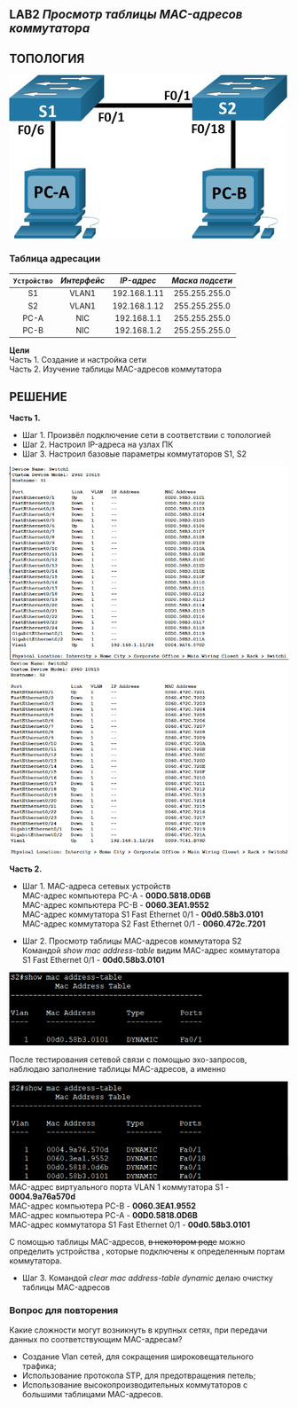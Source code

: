## **LAB2 _Просмотр таблицы MAC-адресов коммутатора_**

## ТОПОЛОГИЯ    


![jpg lab2](https://github.com/DanisTuc/otus_network_labs/blob/main/Lab2/jpg%20lab2.png)    


### Таблица адресации

| `Устройство` | *Интерфейс* | *IP-адрес* | *Маска подсети* |
| :----------: | :---------: | :--------: | :-------------: |
|S1|VLAN1|192.168.1.11|255.255.255.0|
|S2|VLAN1|192.168.1.12|255.255.255.0|
|PC-A|NIC|192.168.1.1|255.255.255.0|
|PC-B|NIC|192.168.1.2|255.255.255.0|

**Цели**    
Часть 1. Создание и настройка сети  
Часть 2. Изучение таблицы MAC-адресов коммутатора    


## **РЕШЕНИЕ**   
**Часть 1.**  
* Шаг 1. Произвёл подключение сети в соответствии с топологией
* Шаг 2. Настроил IP-адреса на узлах ПК
* Шаг 3. Настроил базовые параметры коммутаторов S1, S2
  
![S1 S2]( https://github.com/DanisTuc/otus_network_labs/blob/main/Lab2/S1.png) ![](https://github.com/DanisTuc/otus_network_labs/blob/main/Lab2/S2.png)

**Часть 2.**
* Шаг 1. MAC-адреса сетевых устройств  
MAC-адрес компьютера PC-A - __00D0.5818.0D6B__  
MAC-адрес компьютера PC-B - __0060.3EA1.9552__  
MAC-адрес коммутатора S1 Fast Ethernet 0/1 - **00d0.58b3.0101**  
MAC-адрес коммутатора S2 Fast Ethernet 0/1 - **0060.472c.7201**  

* Шаг 2. Просмотр таблицы MAC-адресов коммутатора S2  
Командой *show mac address-table* видим MAC-адрес коммутатора S1 Fast Ethernet 0/1 - **00d0.58b3.0101**

![](https://github.com/DanisTuc/otus_network_labs/blob/main/Lab2/%D0%A2%D0%B0%D0%B1%D0%BB%D0%B8%D1%86%D0%B0%20MAC%201.png)  

После тестирования сетевой связи с помощью эхо-запросов, наблюдаю заполнение таблицы MAC-адресов, а именно

![](https://github.com/DanisTuc/otus_network_labs/blob/main/Lab2/%D0%A2%D0%B0%D0%BB%D0%B8%D1%86%D0%B0%20MAC%202.png)  
MAC-адрес виртуального порта VLAN 1 коммутатора S1 - __0004.9а76а570d__   
MAC-адрес компьютера PC-B - __0060.3EA1.9552__    
MAC-адрес компьютера PC-A - __00D0.5818.0D6B__    
MAC-адрес коммутатора S1 Fast Ethernet 0/1 - **00d0.58b3.0101**  

С помощью таблицы MAC-адресов, ~~в некотором роде~~ можно определить устройства , которые подключены к определенным портам коммутатора.  

* Шаг 3. Командой _clear mac address-table dynamic_ делаю очистку таблицы MAC-адресов

 ### Вопрос для повторения  
 Какие сложности могут возникнуть в крупных сетях, при передачи данных по соответствующим MAC-адресам?  
 * Создание Vlan сетей, для сокращения широковещательного трафика;
 * Использование протокола STP, для предотвращения петель;
 * Использование высокопроизводительных коммутаторов с большими таблицами MAC-адресов.
 
